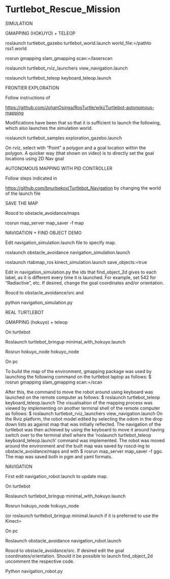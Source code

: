 # Turtlebot_Rescue_Mission

SIMULATION

GMAPPING (HOKUYO)  + TELEOP 

roslaunch turtlebot_gazebo turtlebot_world.launch world_file:=/pathto rss1.world

rosrun gmapping slam_gmapping scan:=/laserscan

roslaunch turtlebot_rviz_launchers view_navigation.launch

roslaunch turtlebot_teleop keyboard_teleop.launch

FRONTIER EXPLORATION


Follow instructions of

https://github.com/JohanOsinga/RosTurtle/wiki/Turtlebot-autonomous-mapping

Modifications have been that so that it is sufficient to launch the following, which also launches the simulation world. 

roslaunch turtlebot_samples exploration_gazebo.launch

On rviz, select with “Point” a polygon and a goal location within the polygon. A quicker way (that shown on video) is to directly set the goal locations using 2D Nav goal

AUTONOMOUS MAPPING WITH PID CONTROLLER

Follow steps indicated in 

https://github.com/bnurbekov/Turtlebot_Navigation
by changing the world of the launch file


SAVE THE MAP

Roscd to obstacle_avoidance/maps

rosrun map_server map_saver -f map


NAVIGATION + FIND OBJECT DEMO

Edit navigation_simulation.launch file to specify map. 
<arg name="map_file" default="$(find obstacle_avoidance)/maps/simulation_map.yaml"/>



roslaunch obstacle_avoidance navigation_simulation.launch

roslaunch rtabmap_ros kinect_simulation.launch save_objects:=true




Edit in navigation_simulation.py the ids that find_object_2d gives to each label, as it is different every time it is launched. For example, set 542 for “Radiactive”, etc. If desired, change the goal coordinates and/or orientation.

Roscd to obstacle_avoidance/src and

python navigation_simulation.py



REAL TURTLEBOT

GMAPPING (hokuyo) + teleop

On turtlebot

Roslaunch turtlebot_bringup minimal_with_hokuyo.launch

Rosrun hokuyo_node hokuyo_node


On pc

To build the map of the environment, gmapping package was used by launching the following command on the turtlebot laptop as follows:
$ rosrun gmapping slam_gmapping scan:=/scan

After this, the command to move the robot around using keyboard was launched on the remote computer as follows:
$ roslaunch turtlebot_teleop keyboard_teleop.launch 
The visualisation of the mapping process was viewed by implementing on another terminal shell of the remote computer as follows:
 $ roslaunch turtlebot_rviz_launchers view_navigation.launch
On the Rviz platform, the robot model edited by selecting the odom in the drop down lists as against map that was initially reflected.
The navigation of the turtlebot was then achieved by using the keyboard to move it around having switch over to the terminal shell where the ‘roslaunch turtlebot_teleop keyboard_teleop.launch’ command  was implemented.
The robot was moved around the environment and the built map was saved by roscd-ing to obstacle_avoidance/maps and with
$ rosrun map_server map_saver -f ggo.   The  map was saved both in pgm  and yaml  formats.   





NAVIGATION

First edit navigation_robot.launch to update map.
<arg name="map_file" default="$(find obstacle_avoidance)/maps/world_map.yaml"/>


On turtlebot

Roslaunch turtlebot_bringup minimal_with_hokuyo.launch

Rosrun hokuyo_node hokuyo_node


(or roslaunch turtlebot_bringup minimal.launch if it is preferred to use the Kinect=

On pc


Roslaunch obstacle_avoidance navigation_robot.launch

Roscd to obstacle_avoidance/src. If desired edit the goal coordinates/orientation. Should it be possible to launch find_object_2d uncomment the respective code. 

Python navigation_robot.py


 




